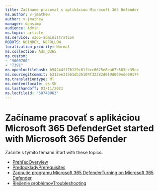 ```yaml
---
title: Začíname pracovať s aplikáciou Microsoft 365 Defender
ms.author: v-jmathew
author: v-jmathew
manager: dansimp
audience: Admin
ms.topic: article
ms.service: o365-administration
ROBOTS: NOINDEX, NOFOLLOW
localization_priority: Normal
ms.collection: Adm_O365
ms.custom:
- "9000760"
- "7391"
ms.openlocfilehash: b94244ff76129c61fbcc6675e8ea67b583cc39ec
ms.sourcegitcommit: 6312ee31561db36104f32282d019d069ede69174
ms.translationtype: MT
ms.contentlocale: sk-SK
ms.lasthandoff: 03/11/2021
ms.locfileid: "50748963"
---
```

# <a name="get-started-with-microsoft-365-defender"></a><span data-ttu-id="72d4e-102">Začíname pracovať s aplikáciou Microsoft 365 Defender</span><span class="sxs-lookup"><span data-stu-id="72d4e-102">Get started with Microsoft 365 Defender</span></span>

<span data-ttu-id="72d4e-103">Začnite s týmito témami:</span><span class="sxs-lookup"><span data-stu-id="72d4e-103">Start with these topics:</span></span>

- [<span data-ttu-id="72d4e-104">Prehľad</span><span class="sxs-lookup"><span data-stu-id="72d4e-104">Overview</span></span>](https://docs.microsoft.com/microsoft-365/security/mtp/microsoft-threat-protection)
- [<span data-ttu-id="72d4e-105">Predpoklady</span><span class="sxs-lookup"><span data-stu-id="72d4e-105">Prerequisites</span></span>](https://docs.microsoft.com/microsoft-365/security/mtp/prerequisites)
- [<span data-ttu-id="72d4e-106">Zapnutie programu Microsoft 365 Defender</span><span class="sxs-lookup"><span data-stu-id="72d4e-106">Turning on Microsoft 365 Defender</span></span>](https://docs.microsoft.com/microsoft-365/security/mtp/mtp-enable)
- [<span data-ttu-id="72d4e-107">Riešenie problémov</span><span class="sxs-lookup"><span data-stu-id="72d4e-107">Troubleshooting</span></span>](https://docs.microsoft.com/microsoft-365/security/mtp/troubleshoot)
